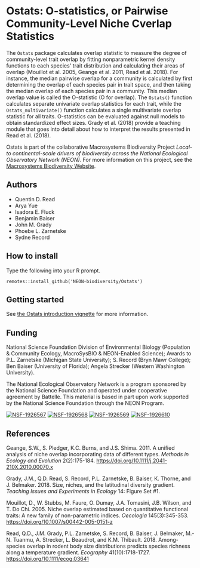 # Ostats: O-statistics, or Pairwise Community-Level Niche Cverlap Statistics

The `Ostats` package calculates overlap statistic to measure the degree of community-level trait overlap by fitting nonparametric kernel density functions to each species' trait distribution and calculating their areas of overlap (Mouillot et al. 2005, Geange et al. 2011, Read et al. 2018). For instance, the median pairwise overlap for a community is calculated by first determining the overlap of each species pair in trait space, and then taking the median overlap of each species pair in a community. This median overlap value is called the O-statistic (O for overlap). The `Ostats()` function calculates separate univariate overlap statistics for each trait, while the `Ostats_multivariate()` function calculates a single multivariate overlap statistic for all traits. O-statistics can be evaluated against null models to obtain standardized effect sizes. Grady et al. (2018) provide a teaching module that goes into detail about how to interpret the results presented in Read et al. (2018).

Ostats is part of the collaborative Macrosystems Biodiversity Project *Local- to continental-scale drivers of biodiversity across the National Ecological Observatory Network (NEON)*. For more information on this project, see the [Macrosystems Biodiversity Website](https://neon-biodiversity.github.io/).

## Authors

* Quentin D. Read
* Arya Yue
* Isadora E. Fluck
* Benjamin Baiser
* John M. Grady
* Phoebe L. Zarnetske
* Sydne Record

## How to install

Type the following into your R prompt.

```
remotes::install_github('NEON-biodiversity/Ostats')
```

## Getting started

See [the Ostats introduction vignette](Ostats-introduction.html) for more information.  

## Funding 

National Science Foundation Division of Environmental Biology (Population & Community Ecology, MacroSysBIO & NEON-Enabled Science); Awards to P.L. Zarnetske (Michigan State University); S. Record (Bryn Mawr College); Ben Baiser (University of Florida); Angela Strecker (Western Washington University).

The National Ecological Observatory Network is a program sponsored by the National Science Foundation and operated under cooperative agreement by Battelle. This material is based in part upon work supported by the National Science Foundation through the NEON Program.

[![NSF-1926567](https://img.shields.io/badge/NSF-1926567-blue.svg)](https://nsf.gov/awardsearch/showAward?AWD_ID=1926567)
[![NSF-1926568](https://img.shields.io/badge/NSF-1926568-blue.svg)](https://nsf.gov/awardsearch/showAward?AWD_ID=1926568)
[![NSF-1926569](https://img.shields.io/badge/NSF-1926569-blue.svg)](https://nsf.gov/awardsearch/showAward?AWD_ID=1926569)
[![NSF-1926610](https://img.shields.io/badge/NSF-1926610-blue.svg)](https://nsf.gov/awardsearch/showAward?AWD_ID=1926610)

## References

Geange, S.W., S. Pledger, K.C. Burns, and J.S. Shima. 2011. A unified analysis of niche overlap incorporating data of different types. *Methods in Ecology and Evolution* 2(2):175-184. https://doi.org/10.1111/j.2041-210X.2010.00070.x

Grady, J.M., Q.D. Read, S. Record, P.L. Zarnetske, B. Baiser, K. Thorne, and J. Belmaker. 2018. Size, niches, and the latitudinal diversity gradient. *Teaching Issues and Experiments in Ecology* 14: Figure Set #1.

Mouillot, D., W. Stubbs, M. Faure, O. Dumay, J.A. Tomasini, J.B. Wilson, and T. Do Chi. 2005. Niche overlap estimated based on quantitative functional traits: A new family of non-parametric indices. *Oecologia* 145(3):345-353. https://doi.org/10.1007/s00442-005-0151-z

Read, Q.D., J.M. Grady, P.L. Zarnetske, S. Record, B. Baiser, J. Belmaker, M.-N. Tuanmu, A. Strecker, L. Beaudrot, and K.M. Thibault. 2018. Among-species overlap in rodent body size distributions predicts species richness along a temperature gradient. *Ecography* 41(10):1718-1727. https://doi.org/10.1111/ecog.03641

